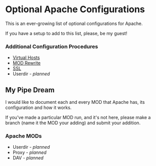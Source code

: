 # Optional Apache Configurations

This is an ever-growing list of optional configurations for Apache. 

If you have a setup to add to this list, please, be my guest!

### Additional Configuration Procedures
- [Virtual Hosts](./mods/vhost.md)
- [MOD Rewrite](./mods/mod.rewrite.md)
- [SSL](./mods/ssl.md)
- Userdir - <i>planned</i>

## My Pipe Dream

I would like to document each and every MOD that Apache has, its configuration and how it works.

If you've made a particular MOD run, and it's not here, please make a branch (name it the MOD your adding) and submit your addition.

### Apache MODs

- Userdir - <i>planned</i>
- Proxy - <i>planned</i>
- DAV - <i>planned</i>